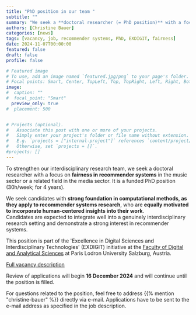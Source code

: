 ```yaml
---
title: "PhD position in our team "
subtitle: ""
summary: "We seek a **doctoral researcher (= PhD position)** with a focus on **fairness in recommender systems** in the music sector or a related field in the media sector. Funded position."
authors: [Christine Bauer]
categories: [news]
tags: [vacancy, job, recommender systems, PhD, EXDIGIT, fairness]
date: 2024-11-07T00:00:00
featured: false
draft: false
profile: false

# Featured image
# To use, add an image named `featured.jpg/png` to your page's folder.
# Focal points: Smart, Center, TopLeft, Top, TopRight, Left, Right, BottomLeft, Bottom, BottomRight.
image:
#  caption: ""
#  focal_point: "Smart"
  preview_only: true
#  placement: 500


# Projects (optional).
#   Associate this post with one or more of your projects.
#   Simply enter your project's folder or file name without extension.
#   E.g. `projects = ["internal-project"]` references `content/project/deep-learning/index.md`.
#   Otherwise, set `projects = []`.
#projects: []
---
```


To strengthen our interdisciplinary research team, we seek a doctoral researcher with a focus on **fairness in recommender systems** in the music sector or a related field in the media sector. It is a funded PhD position (30h/week; for 4 years).

We seek candidates with **strong foundation in computational methods, as they apply to recommender systems research**, who are **equally motivated to incorporate human-centered insights into their work**.   
Candidates are expected to integrate well into a genuinely interdisciplinary research setting and demonstrate a strong interest in recommender systems. 

This position is part of the 'Excellence in Digital Sciences and Interdisciplinary Technologies' (EXDIGIT) initiative at the [Faculty of Digital and Analytical Sciences](https://www.plus.ac.at/digital-and-analytical-sciences/?lang=en) at Paris Lodron University Salzburg, Austria.  


[Full vacancy description](./job_phd_202411.pdf)

Review of applications will begin **16 December 2024** and will continue until the position is filled.

For questions related to the position, feel free to address 
{{% mention "christine-bauer" %}} 
 directly via e-mail. Applications have to be sent to the e-mail address as specified in the job description.